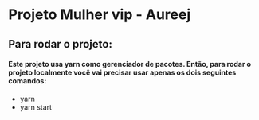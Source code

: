 # Projeto Mulher vip - Aureej

## Para rodar o projeto: 

#### Este projeto usa yarn como gerenciador de pacotes. Então, para rodar o projeto localmente você vai precisar usar apenas os dois seguintes comandos:

 - yarn
 - yarn start

